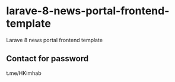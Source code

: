 # larave-8-news-portal-frontend-template
Larave 8 news portal frontend template

## Contact for password 

t.me/HKimhab

